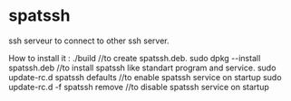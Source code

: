 # spatssh
ssh serveur to connect to other ssh server.

How to install it :
./build //to create spatssh.deb.
sudo dpkg --install spatssh.deb //to install spatssh like standart program and service.
sudo update-rc.d spatssh defaults //to enable spatssh service on startup
sudo update-rc.d -f spatssh remove //to disable spatssh service on startup

